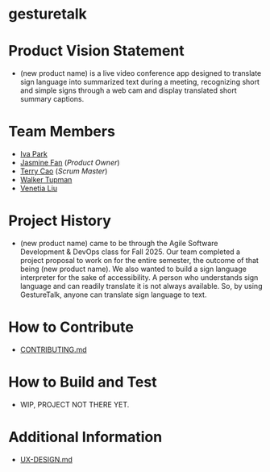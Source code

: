 # gesturetalk

# Product Vision Statement
- (new product name) is a live video conference app designed to translate sign language into summarized text during a meeting, recognizing short and simple signs through a web cam and display translated short summary captions.

# Team Members
- [Iva Park](https://github.com/ivapark)
- [Jasmine Fan](https://github.com/jasmine7310) (*Product Owner*)
- [Terry Cao](https://github.com/cao-exe) (*Scrum Master*)
- [Walker Tupman](https://github.com/bestole)
- [Venetia Liu](https://github.com/venetialiu)

# Project History
- (new product name) came to be through the Agile Software Development & DevOps class for Fall 2025. Our team completed a project proposal to work on for the entire semester, the outcome of that being (new product name). We also wanted to build a sign language interpreter for the sake of accessibility. A person who understands sign language and can readily translate it is not always available. So, by using GestureTalk, anyone can translate sign language to text.

# How to Contribute
- [CONTRIBUTING.md](./CONTRIBUTING.md)

# How to Build and Test 
- WIP, PROJECT NOT THERE YET.

# Additional Information
- [UX-DESIGN.md](./UX-DESIGN.md)


